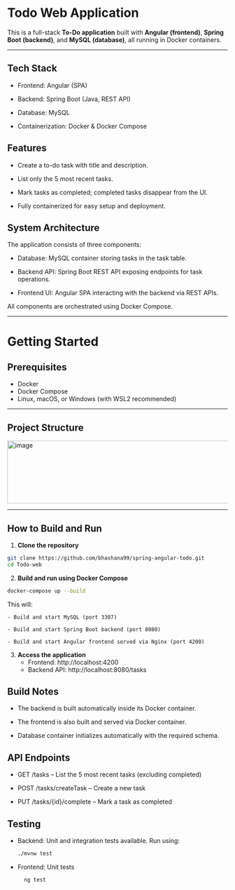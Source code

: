 # Todo Web Application

This is a full-stack **To-Do application** built with **Angular (frontend)**, **Spring Boot (backend)**, and **MySQL (database)**, all running in Docker containers.

---

## Tech Stack

   - Frontend: Angular (SPA)

   - Backend: Spring Boot (Java, REST API)

   - Database: MySQL

   - Containerization: Docker & Docker Compose

## Features

   - Create a to-do task with title and description.

   - List only the 5 most recent tasks.

   - Mark tasks as completed; completed tasks disappear from the UI.

   - Fully containerized for easy setup and deployment.

## System Architecture

The application consists of three components:

   - Database: MySQL container storing tasks in the task table.

   - Backend API: Spring Boot REST API exposing endpoints for task operations.

   - Frontend UI: Angular SPA interacting with the backend via REST APIs.

All components are orchestrated using Docker Compose.

---
# Getting Started
## Prerequisites

- Docker  
- Docker Compose  
- Linux, macOS, or Windows (with WSL2 recommended)  

---

## Project Structure
<img width="560" height="143" alt="image" src="https://github.com/user-attachments/assets/81cd7495-e801-4c82-8a27-33ead07345b6" />


---

## How to Build and Run

1. **Clone the repository**

```bash
git clone https://github.com/bhashana99/spring-angular-todo.git
cd Todo-web

```
2. **Build and run using Docker Compose**

```bash
docker-compose up --build  
```

   This will:

    - Build and start MySQL (port 3307)

    - Build and start Spring Boot backend (port 8080)

    - Build and start Angular frontend served via Nginx (port 4200)

3. **Access the application**
      - Frontend: http://localhost:4200
      - Backend API: http://localhost:8080/tasks

## Build Notes

   - The backend is built automatically inside its Docker container.

   - The frontend is also built and served via Docker container.

   - Database container initializes automatically with the required schema.

## API Endpoints

   - GET /tasks – List the 5 most recent tasks (excluding completed)

   - POST /tasks/createTask – Create a new task

   - PUT /tasks/{id}/complete – Mark a task as completed

## Testing

   - Backend: Unit and integration tests available. Run using:
        ```bash
        ./mvnw test
        ```
   - Frontend: Unit tests
      ```bash
        ng test
        ```
    

